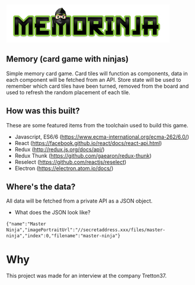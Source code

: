 ![alt text](https://github.com/jimmiehansson/memory/blob/master/js/client/pub/images/memoryinja.jpg?raw=true)

## Memory (card game with ninjas)
Simple memory card game. Card tiles will function as components, data in each component will be fetched from an API. Store state will be used to remember which card tiles have been turned, removed from the board and used to refresh the random placement of each tile.

## How was this built?
These are some featured items from the toolchain used to build this game.

* Javascript, ES6/6 (https://www.ecma-international.org/ecma-262/6.0/)
* React (https://facebook.github.io/react/docs/react-api.html)
* Redux (http://redux.js.org/docs/api/)
* Redux Thunk (https://github.com/gaearon/redux-thunk)
* Reselect (https://github.com/reactjs/reselect)
* Electron (https://electron.atom.io/docs/)

## Where's the data?
All data will be fetched from a private API as a JSON object.

* What does the JSON look like?
```
{"name":"Master Ninja","imagePortraitUrl":"//secretaddress.xxx/files/master-ninja","index":0,"filename":"master-ninja"}
```

# Why
This project was made for an interview at the company Tretton37.

